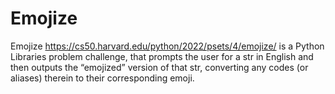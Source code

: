 # Emojize

Emojize <https://cs50.harvard.edu/python/2022/psets/4/emojize/> is a Python Libraries problem challenge, that prompts the user for a str in English and then outputs the “emojized” version of that str, converting any codes (or aliases) therein to their corresponding emoji.
